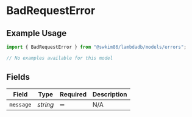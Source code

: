 # BadRequestError

## Example Usage

```typescript
import { BadRequestError } from "@swkim86/lambdadb/models/errors";

// No examples available for this model
```

## Fields

| Field              | Type               | Required           | Description        |
| ------------------ | ------------------ | ------------------ | ------------------ |
| `message`          | *string*           | :heavy_minus_sign: | N/A                |